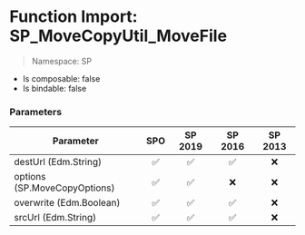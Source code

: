# Function Import: SP_MoveCopyUtil_MoveFile

> Namespace: SP

- Is composable: false
- Is bindable: false

### Parameters

Parameter | SPO | SP 2019 | SP 2016 | SP 2013
----------|:---:|:-------:|:-------:|:-------:
destUrl (Edm.String) | ✅ | ✅ | ✅ | ❌
options (SP.MoveCopyOptions) | ✅ | ✅ | ❌ | ❌
overwrite (Edm.Boolean) | ✅ | ✅ | ✅ | ❌
srcUrl (Edm.String) | ✅ | ✅ | ✅ | ❌